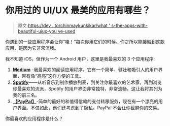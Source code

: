 # 你用过的 UI/UX 最美的应用有哪些？

> 原文:[https://dev . to/chinmaykunkikar/what ' s-the-apps-with-beautiful-uiux-you ve-used](https://dev.to/chinmaykunkikar/what-are-the-apps-with-most-beautiful-uiux-youve-used)

你遇到的一些应用程序会让你“哇！”每次你用它们的时候。你之所以能接触到这款应用，是因为它非常流畅。

我不知道 iOS，但作为一个 Android 用户，这里是我最喜欢的 3 个应用程序:

1.  [**Medium**](https://play.google.com/store/apps/details?id=com.medium.reader) -我最喜欢的阅读应用程序，它有一个简单、健壮和吸引人的用户界面，带有像“高亮”这样方便的工具。
2.  [**Spotify**](https://play.google.com/store/apps/details?id=com.spotify.music)——从听音乐到制作播放列表，到关注你最喜欢的艺术家，再到浏览你最喜欢的流派，Spotify 的用户界面非常独特，非常流畅，这让我将其列为我的前三名。
3.  [**【PayPal】**](https://play.google.com/store/apps/details?id=com.paypal.android.p2pmobile)-简单的最好的和值得信赖的支付转移服务，现在有一个漂亮的用户界面。不仅如此，他们还考虑到了隐私。PayPal 不会让你截屏你的交易。

你最喜欢的应用程序是什么？